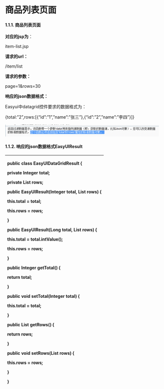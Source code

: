 # 商品列表页面

#### 1.1.1.                  商品列表页面

**对应的jsp为**：

item-list.jsp

**请求的url：**

/item/list

**请求的参数：**

page=1&rows=30

**响应的json数据格式：**

Easyui中datagrid控件要求的数据格式为：

{total:”2”,rows:\[{“id”:”1”,”name”:”张三”},{“id”:”2”,”name”:”李四”}\]}

![](../../../.gitbook/assets/image%20%28162%29.png)

#### 1.1.2.                  响应的json数据格式EasyUIResult

<table>
  <thead>
    <tr>
      <th style="text-align:left">
        <p><b>public</b>  <b>class</b> EasyUIDataGridResult {</p>
        <p> <b>private</b> Integer total;</p>
        <p> <b>private</b> List
          <?>rows;</p>
        <p> <b>public</b> EasyUIResult(Integer total, List
          <?>rows) {</p>
        <p> <b>this</b>.total = total;</p>
        <p> <b>this</b>.rows = rows;</p>
        <p>}</p>
        <p> <b>public</b> EasyUIResult(Long total, List
          <?>rows) {</p>
        <p> <b>this</b>.total = total.intValue();</p>
        <p> <b>this</b>.rows = rows;</p>
        <p>}</p>
        <p> <b>public</b> Integer getTotal() {</p>
        <p> <b>return</b> total;</p>
        <p>}</p>
        <p> <b>public</b>  <b>void</b> setTotal(Integer total) {</p>
        <p> <b>this</b>.total = total;</p>
        <p>}</p>
        <p> <b>public</b> List
          <?>getRows() {</p>
        <p> <b>return</b> rows;</p>
        <p>}</p>
        <p> <b>public</b>  <b>void</b> setRows(List
          <?>rows) {</p>
        <p> <b>this</b>.rows = rows;</p>
        <p>}</p>
        <p>}</p>
      </th>
    </tr>
  </thead>
  <tbody></tbody>
</table>